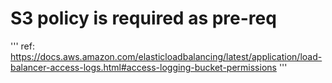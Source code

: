 # S3 policy is required as pre-req
'''
ref: https://docs.aws.amazon.com/elasticloadbalancing/latest/application/load-balancer-access-logs.html#access-logging-bucket-permissions
'''
